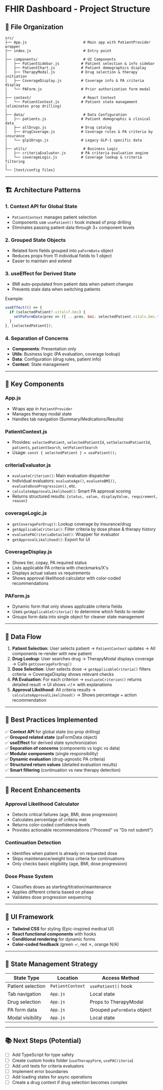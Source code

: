 # FHIR Dashboard - Project Structure

## 📁 File Organization

```
src/
├── App.js                          # Main app with PatientProvider wrapper
├── index.js                        # Entry point
│
├── components/                     # UI Components
│   ├── PatientSidebar.js          # Patient selection & info sidebar
│   ├── PatientChart.js            # Patient demographics display
│   ├── TherapyModal.js            # Drug selection & therapy initiation
│   ├── CoverageDisplay.js         # Coverage info & PA criteria display
│   └── PAForm.js                  # Prior authorization form modal
│
├── context/                        # React Context
│   └── PatientContext.js          # Patient state management (eliminates prop drilling)
│
├── data/                           # Data Configuration
│   ├── patients.js                # Patient demographic & clinical data
│   ├── allDrugs.js                # Drug catalog
│   ├── drugCoverage.js            # Coverage rules & PA criteria by insurance
│   └── glp1Drugs.js               # Legacy GLP-1 specific data
│
├── utils/                          # Business Logic
│   ├── criteriaEvaluator.js       # PA criteria evaluation engine
│   └── coverageLogic.js           # Coverage lookup & criteria filtering
│
└── [test/config files]
```

---

## 🏗️ Architecture Patterns

### 1. **Context API for Global State**
- `PatientContext` manages patient selection
- Components use `usePatient()` hook instead of prop drilling
- Eliminates passing patient data through 3+ component levels

### 2. **Grouped State Objects**
- Related form fields grouped into `paFormData` object
- Reduces props from 11 individual fields to 1 object
- Easier to maintain and extend

### 3. **useEffect for Derived State**
- BMI auto-populated from patient data when patient changes
- Prevents stale data when switching patients

Example:
```javascript
useEffect(() => {
  if (selectedPatient?.vitals?.bmi) {
    setPaFormData(prev => ({ ...prev, bmi: selectedPatient.vitals.bmi.toString() }));
  }
}, [selectedPatient]);
```

### 4. **Separation of Concerns**
- **Components**: Presentation only
- **Utils**: Business logic (PA evaluation, coverage lookup)
- **Data**: Configuration (drug rules, patient info)
- **Context**: State management

---

## 🔧 Key Components

### **App.js**
- Wraps app in `PatientProvider`
- Manages therapy modal state
- Handles tab navigation (Summary/Medications/Results)

### **PatientContext.js**
- Provides: `selectedPatient`, `selectedPatientId`, `setSelectedPatientId`, `patients`, `patientSearch`, `setPatientSearch`
- Usage: `const { selectedPatient } = usePatient();`

### **criteriaEvaluator.js**
- `evaluateCriterion()`: Main evaluation dispatcher
- Individual evaluators: `evaluateAge()`, `evaluateBMI()`, `evaluateDoseProgression()`, etc.
- `calculateApprovalLikelihood()`: Smart PA approval scoring
- Returns structured results: `{status, value, displayValue, requirement, reason}`

### **coverageLogic.js**
- `getCoverageForDrug()`: Lookup coverage by insurance/drug
- `getApplicableCriteria()`: Filter criteria by dose phase & therapy history
- `evaluatePACriteriaDetailed()`: Wrapper for evaluator
- `getApprovalLikelihood()`: Export for UI

### **CoverageDisplay.js**
- Shows tier, copay, PA required status
- Lists applicable PA criteria with checkmarks/X's
- Displays actual values vs requirements
- Shows approval likelihood calculator with color-coded recommendations

### **PAForm.js**
- Dynamic form that only shows applicable criteria fields
- Uses `getApplicableCriteria()` to determine which fields to render
- Groups form data into single object for cleaner state management

---

## 🎯 Data Flow

1. **Patient Selection**: User selects patient → `PatientContext` updates → All components re-render with new patient
2. **Drug Lookup**: User searches drug → TherapyModal displays coverage → Calls `getCoverageForDrug()`
3. **Dose Selection**: User selects dose → `getApplicableCriteria()` filters criteria → CoverageDisplay shows relevant checks
4. **PA Evaluation**: For each criterion → `evaluateCriterion()` returns detailed result → UI shows ✓/✗ with explanations
5. **Approval Likelihood**: All criteria results → `calculateApprovalLikelihood()` → Shows percentage + action recommendation

---

## 🚀 Best Practices Implemented

✅ **Context API** for global state (no prop drilling)  
✅ **Grouped related state** (paFormData object)  
✅ **useEffect** for derived state synchronization  
✅ **Separation of concerns** (components vs logic vs data)  
✅ **Modular components** (single responsibility)  
✅ **Dynamic evaluation** (drug-agnostic PA criteria)  
✅ **Structured return values** (detailed evaluation results)  
✅ **Smart filtering** (continuation vs new therapy detection)  

---

## 📝 Recent Enhancements

### Approval Likelihood Calculator
- Detects critical failures (age, BMI, dose progression)
- Calculates percentage of criteria met
- Returns color-coded confidence levels
- Provides actionable recommendations ("Proceed" vs "Do not submit")

### Continuation Detection
- Identifies when patient is already on requested dose
- Skips maintenance/weight loss criteria for continuations
- Only checks basic eligibility (age, BMI, dose progression)

### Dose Phase System
- Classifies doses as starting/titration/maintenance
- Applies different criteria based on phase
- Validates dose progression sequencing

---

## 🎨 UI Framework

- **Tailwind CSS** for styling (Epic-inspired medical UI)
- **React functional components** with hooks
- **Conditional rendering** for dynamic forms
- **Color-coded feedback** (green ✓, red ✗, orange N/A)

---

## 🔄 State Management Strategy

| State Type | Location | Access Method |
|------------|----------|---------------|
| Patient selection | `PatientContext` | `usePatient()` hook |
| Tab navigation | `App.js` | Local state |
| Drug selection | `App.js` | Props to TherapyModal |
| PA form data | `App.js` | Grouped `paFormData` object |
| Modal visibility | `App.js` | Local state |

---

## 📚 Next Steps (Potential)

- [ ] Add TypeScript for type safety
- [ ] Create custom hooks folder (`useTherapyForm`, `usePACriteria`)
- [ ] Add unit tests for criteria evaluators
- [ ] Implement error boundaries
- [ ] Add loading states for async operations
- [ ] Create a drug context if drug selection becomes complex
